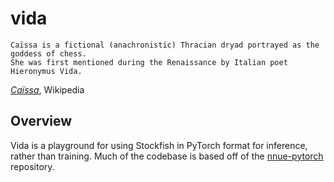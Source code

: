 # vida

```
Caïssa is a fictional (anachronistic) Thracian dryad portrayed as the goddess of chess.
She was first mentioned during the Renaissance by Italian poet Hieronymus Vida.
```

[*Caïssa*](https://en.wikipedia.org/wiki/Ca%C3%AFssa), Wikipedia

## Overview

Vida is a playground for using Stockfish in PyTorch format for inference, rather than
training. Much of the codebase is based off of the [nnue-pytorch][nnue-pytorch]
repository.

[nnue-pytorch]: https://github.com/glinscott/nnue-pytorch
